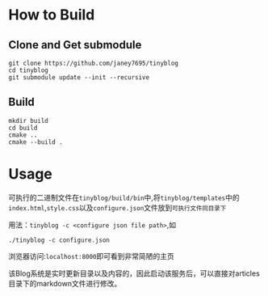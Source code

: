 # How to Build
## Clone and Get submodule
```shell
git clone https://github.com/janey7695/tinyblog
cd tinyblog
git submodule update --init --recursive
```

## Build
```shell
mkdir build
cd build
cmake ..
cmake --build .
```

# Usage
可执行的二进制文件在`tinyblog/build/bin`中,将`tinyblog/templates`中的`index.html`,`style.css`以及`configure.json`文件放到`可执行文件同目录下`

用法：`tinyblog -c <configure json file path>`,如
```
./tinyblog -c configure.json
```
浏览器访问:`localhost:8000`即可看到非常简陋的主页

该Blog系统是实时更新目录以及内容的，因此启动该服务后，可以直接对articles目录下的markdown文件进行修改。